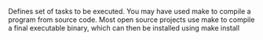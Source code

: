 Defines set of tasks to be executed. You may have used make to compile a program from source code. Most open source projects use make to compile a final executable binary, which can then be installed using make install
